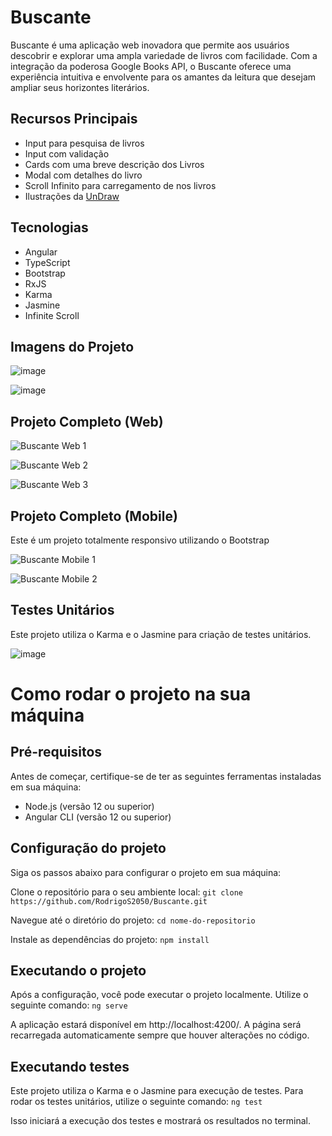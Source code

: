 # Buscante

Buscante é uma aplicação web inovadora que permite aos usuários descobrir e explorar uma ampla variedade de livros com facilidade. Com a integração da poderosa Google Books API, o Buscante oferece uma experiência intuitiva e envolvente para os amantes da leitura que desejam ampliar seus horizontes literários.

## Recursos Principais

- Input para pesquisa de livros
- Input com validação
- Cards com uma breve descrição dos Livros
- Modal com detalhes do livro
- Scroll Infinito para carregamento de nos livros
- Ilustrações da [UnDraw](https://undraw.co/illustrations)

## Tecnologias
- Angular
- TypeScript
- Bootstrap
- RxJS
- Karma
- Jasmine
- Infinite Scroll

## Imagens do Projeto

![image](https://github.com/RodrigoS2050/Buscante/assets/97991094/d00c2700-edf2-4d82-bf42-534c874a67aa)

![image](https://github.com/RodrigoS2050/Buscante/assets/97991094/6d4bb873-94c9-4b9e-bd1d-5977225d415b)

## Projeto Completo (Web)


![Buscante Web 1](https://github.com/RodrigoS2050/Buscante/assets/97991094/01a15275-15a3-4fd5-ad41-49142a20667e)

![Buscante Web 2](https://github.com/RodrigoS2050/Buscante/assets/97991094/cf3ff8be-89cf-401d-8929-a3268493abd0)

![Buscante Web 3](https://github.com/RodrigoS2050/Buscante/assets/97991094/a4c5d7ed-e457-4d4f-a780-1ed3418b86c5)

## Projeto Completo (Mobile)
Este é um projeto totalmente responsivo utilizando o Bootstrap

![Buscante Mobile 1](https://github.com/RodrigoS2050/Buscante/assets/97991094/f05c0ea4-8efd-4d45-8a95-2094f6858cf7)

![Buscante Mobile 2](https://github.com/RodrigoS2050/Buscante/assets/97991094/d2abee7c-cb34-4a1c-8014-089b7a10b835)

## Testes Unitários
Este projeto utiliza o Karma e o Jasmine para criação de testes unitários.

![image](https://github.com/RodrigoS2050/Buscante/assets/97991094/b4bc2e3e-e339-4d00-af49-8416421bcbb9)

# Como rodar o projeto na sua máquina

## Pré-requisitos
Antes de começar, certifique-se de ter as seguintes ferramentas instaladas em sua máquina:

- Node.js (versão 12 ou superior)
- Angular CLI (versão 12 ou superior)

## Configuração do projeto
Siga os passos abaixo para configurar o projeto em sua máquina:

Clone o repositório para o seu ambiente local:
`git clone https://github.com/RodrigoS2050/Buscante.git`

Navegue até o diretório do projeto:
`cd nome-do-repositorio`

Instale as dependências do projeto:
`npm install`

## Executando o projeto
Após a configuração, você pode executar o projeto localmente. Utilize o seguinte comando:
`ng serve`

A aplicação estará disponível em http://localhost:4200/. A página será recarregada automaticamente sempre que houver alterações no código.

## Executando testes
Este projeto utiliza o Karma e o Jasmine para execução de testes. Para rodar os testes unitários, utilize o seguinte comando:
`ng test`

Isso iniciará a execução dos testes e mostrará os resultados no terminal.
